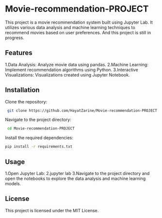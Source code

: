 # Movie-recommendation-PROJECT
This project is a movie recommendation system built using Jupyter Lab. It utilizes various data analysis and machine learning techniques to recommend movies based on user preferences. And this project is still in progress. 

## Features
1.Data Analysis: Analyze movie data using pandas.
2.Machine Learning: Implement recommendation algorithms using Python.
3.Interactive Visualizations: Visualizations created using Jupyter Notebook.
## Installation
Clone the repository:
   ```bash
    git clone https://github.com/HayatZarine/Movie-recommendation-PROJECT.git
   ```
Navigate to the project directory:
   ```bash
    cd Movie-recommendation-PROJECT
   ```
Install the required dependencies:
   ```bash
pip install -r requirements.txt
```
## Usage
1.Open Jupyter Lab:
2.jupyter lab
3.Navigate to the project directory and open the notebooks to explore the data analysis and machine learning models.
## License
This project is licensed under the MIT License.


